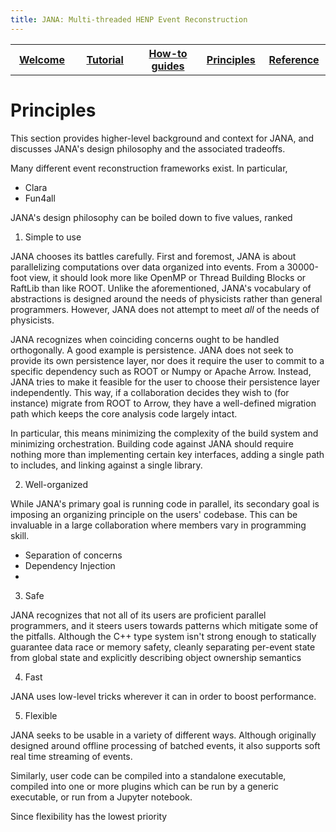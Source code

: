 ```yaml
---
title: JANA: Multi-threaded HENP Event Reconstruction
---
```


<center>
<table border="0" width="100%" align="center">
<TH width="20%"><A href="index.html">Welcome</A></TH>
<TH width="20%"><A href="Tutorial.html">Tutorial</A></TH>
<TH width="20%"><A href="Howto.html">How-to guides</A></TH>
<TH width="20%"><A href="Explanation.html">Principles</A></TH>
<TH width="20%"><A href="Reference.html">Reference</A></TH>
</table>
</center>

Principles
===========

This section provides higher-level background and context for JANA, and discusses JANA's design philosophy and the
associated tradeoffs.

Many different event reconstruction frameworks exist. In particular, 

- Clara
- Fun4all


JANA's design philosophy can be boiled down to five values, ranked 

1. Simple to use

JANA chooses its battles carefully. First and foremost, JANA is about parallelizing computations over data organized
into events. From a 30000-foot view, it should look more like OpenMP or Thread Building Blocks or RaftLib than like ROOT. 
Unlike the aforementioned, JANA's vocabulary of abstractions is designed around the needs of physicists rather than 
general programmers. However, JANA does not attempt to meet _all_ of the needs of physicists.

JANA recognizes when coinciding concerns ought to be handled orthogonally. A good example is persistence. JANA does not
seek to provide its own persistence layer, nor does it require the user to commit to a specific dependency such as ROOT
or Numpy or Apache Arrow. Instead, JANA tries to make it feasible for the user to choose their persistence layer independently.
This way, if a collaboration decides they wish to (for instance) migrate from ROOT to Arrow, they have a well-defined migration
path which keeps the core analysis code largely intact.

In particular, this means minimizing the complexity of the build system and minimizing orchestration. Building code
against JANA should require nothing more than implementing certain key interfaces, adding a single path to includes,
and linking against a single library. 

2. Well-organized

While JANA's primary goal is running code in parallel, its secondary goal is imposing an organizing principle on
the users' codebase. This can be invaluable in a large collaboration where members vary in programming skill.

- Separation of concerns
- Dependency Injection
- 


3. Safe

JANA recognizes that not all of its users are proficient parallel programmers, and it steers users towards patterns which
mitigate some of the pitfalls. Although the C++ type system isn't strong enough to statically guarantee data race or 
memory safety, cleanly separating per-event state from global state and explicitly describing object ownership semantics

4. Fast

JANA uses low-level tricks wherever it can in order to boost performance. 

5. Flexible

JANA seeks to be usable in a variety of different ways. Although originally designed around offline processing of 
batched events, it also supports soft real time streaming of events. 

Similarly, user code can be compiled into a standalone executable, compiled into one or more plugins which can be
run by a generic executable, or run from a Jupyter notebook. 

Since flexibility has the lowest priority

